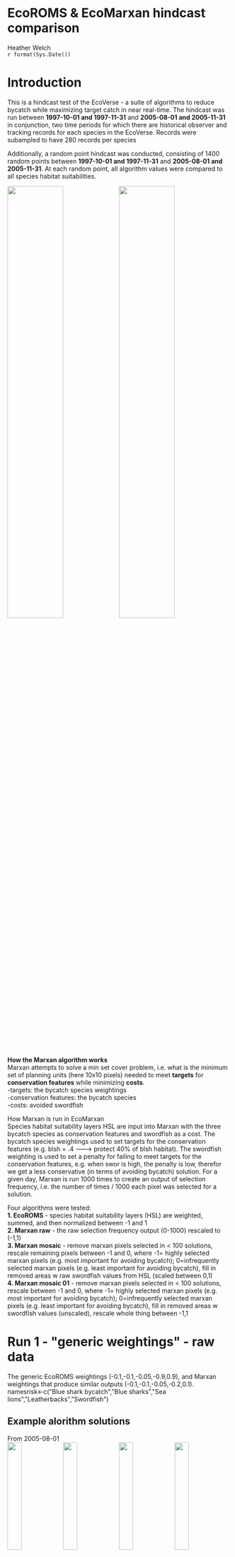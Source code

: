 # EcoROMS & EcoMarxan hindcast comparison
Heather Welch  
`r format(Sys.Date())`  


# Introduction
This is a hindcast test of the EcoVerse - a suite of algorithms to reduce bycatch while maximizing target catch in near real-time. 
The hindcast was run between **1997-10-01 and 1997-11-31** and **2005-08-01 and 2005-11-31** in conjunction, two time periods for which there are historical observer and tracking records for each species in the EcoVerse. Records were subampled to have 280 records per species

Additionally, a random point hindcast was conducted, consisting of 1400 random points between **1997-10-01 and 1997-11-31** and **2005-08-01 and 2005-11-31**. At each random point, all algorithm values were compared to all species habitat suitabilities.


<img src="hindcast_plot_1997_2005_random_subsample_RUNS1-3_git_files/figure-html/unnamed-chunk-1-1.png" width="50%" /><img src="hindcast_plot_1997_2005_random_subsample_RUNS1-3_git_files/figure-html/unnamed-chunk-1-2.png" width="50%" />

**How the Marxan algorithm works**  <br>
Marxan attempts to solve a min set cover problem, i.e. what is the minimum set of planning units (here 10x10 pixels) needed to meet **targets** for **conservation features** while minimizing **costs**. <br>
-targets: the bycatch species weightings <br>
-conservation features: the bycatch species  <br>
-costs: avoided swordfish  <br>

How Marxan is run in EcoMarxan <br>
Species habitat suitability layers HSL are input into Marxan with the three bycatch species as conservation features and swordfish as a cost. The bycatch species weightings used to set targets for the conservation features (e.g. blsh = .4 ---> protect 40% of blsh habitat). The swordfish weighting is used to set a penalty for failing to meet targets for the conservation features, e.g. when swor is high, the penalty is low, therefor we get a less conservative (in terms of avoiding bycatch) solution. For a given day, Marxan is run 1000 times to create an output of selection frequency, i.e. the number of times / 1000 each pixel was selected for a solution.

Four algorithms were tested:  <br>
**1. EcoROMS** - species habitat suitability layers (HSL) are weighted, summed, and then normalized between -1 and 1  <br>
**2. Marxan raw** - the raw selection frequency output (0-1000) rescaled to (-1,1)  <br>
**3. Marxan mosaic** - remove marxan pixels selected in < 100 solutions, rescale remaining pixels between -1 and 0, where -1= highly selected marxan pixels (e.g. most important for avoiding bycatch); 0=infrequently selected marxan pixels (e.g. least important for avoiding bycatch), fill in removed areas w raw swordfish values from HSL (scaled between 0,1)  <br>
**4. Marxan mosaic 01** - remove marxan pixels selected in < 100 solutions, rescale between -1 and 0, where -1= highly selected marxan pixels (e.g. most important for avoiding bycatch); 0=infrequently selected marxan pixels (e.g. least important for avoiding bycatch), fill in removed areas w swordfish values (unscaled), rescale whole thing between -1,1  <br>

# Run 1 - "generic weightings" - raw data
The generic EcoROMS weightings (-0.1,-0.1,-0.05,-0.9,0.9), and Marxan weightings that produce similar outputs (-0.1,-0.1,-0.05,-0.2,0.1). <br>
namesrisk<-c("Blue shark bycatch","Blue sharks","Sea lions","Leatherbacks","Swordfish")

## Example alorithm solutions
From 2005-08-01 <br>
<img src="/Users/heatherwelch/Dropbox/Eco-ROMS/EcoROMSruns/output/mean/EcoROMS_-0.1_-0.1_-0.05_-0.9_0.9_2005-08-01_mean.png" width="25%" /><img src="/Users/heatherwelch/Dropbox/Eco-ROMS/EcoROMSruns/output/marxan/marxan_-0.1_-0.1_-0.05_-0.2_0.1_2005-08-01_raw.png" width="25%" /><img src="/Users/heatherwelch/Dropbox/Eco-ROMS/EcoROMSruns/output/marxan/marxan_-0.1_-0.1_-0.05_-0.2_0.1_2005-08-01_mosaic.png" width="25%" /><img src="/Users/heatherwelch/Dropbox/Eco-ROMS/EcoROMSruns/output/marxan/marxan_-0.1_-0.1_-0.05_-0.2_0.1_2005-08-01_mosaic01.png" width="25%" />


<img src="/Users/heatherwelch/Dropbox/Eco-ROMS/Model Prediction Plots/daily_predictions/swor/swor_2005-08-01_mean.png" width="20%" /><img src="/Users/heatherwelch/Dropbox/Eco-ROMS/Model Prediction Plots/daily_predictions/lbst_nolat/lbst_nolat_2005-08-01_mean.png" width="20%" /><img src="/Users/heatherwelch/Dropbox/Eco-ROMS/Model Prediction Plots/daily_predictions/casl_nolat/casl_nolat_2005-08-01_mean.png" width="20%" /><img src="/Users/heatherwelch/Dropbox/Eco-ROMS/Model Prediction Plots/daily_predictions/blshobs/blshobs_2005-08-01_mean.png" width="20%" /><img src="/Users/heatherwelch/Dropbox/Eco-ROMS/Model Prediction Plots/daily_predictions/blshtrk_nolat/blshtrk_nolat_2005-08-01_mean.png" width="20%" />


## Box plots
Algorithm values at historical records

<img src="hindcast_plot_1997_2005_random_subsample_RUNS1-3_git_files/figure-html/unnamed-chunk-4-1.png" width="50%" /><img src="hindcast_plot_1997_2005_random_subsample_RUNS1-3_git_files/figure-html/unnamed-chunk-4-2.png" width="50%" /><img src="hindcast_plot_1997_2005_random_subsample_RUNS1-3_git_files/figure-html/unnamed-chunk-4-3.png" width="50%" /><img src="hindcast_plot_1997_2005_random_subsample_RUNS1-3_git_files/figure-html/unnamed-chunk-4-4.png" width="50%" />

## Histograms by species

### Swordfish



<img src="hindcast_plot_1997_2005_random_subsample_RUNS1-3_git_files/figure-html/unnamed-chunk-6-1.png" width="50%" /><img src="hindcast_plot_1997_2005_random_subsample_RUNS1-3_git_files/figure-html/unnamed-chunk-6-2.png" width="50%" /><img src="hindcast_plot_1997_2005_random_subsample_RUNS1-3_git_files/figure-html/unnamed-chunk-6-3.png" width="50%" /><img src="hindcast_plot_1997_2005_random_subsample_RUNS1-3_git_files/figure-html/unnamed-chunk-6-4.png" width="50%" />

### Leatherbacks



<img src="hindcast_plot_1997_2005_random_subsample_RUNS1-3_git_files/figure-html/unnamed-chunk-8-1.png" width="50%" /><img src="hindcast_plot_1997_2005_random_subsample_RUNS1-3_git_files/figure-html/unnamed-chunk-8-2.png" width="50%" /><img src="hindcast_plot_1997_2005_random_subsample_RUNS1-3_git_files/figure-html/unnamed-chunk-8-3.png" width="50%" /><img src="hindcast_plot_1997_2005_random_subsample_RUNS1-3_git_files/figure-html/unnamed-chunk-8-4.png" width="50%" />

## Maps by species

### Swordfish

<img src="hindcast_plot_1997_2005_random_subsample_RUNS1-3_git_files/figure-html/unnamed-chunk-9-1.png" width="50%" /><img src="hindcast_plot_1997_2005_random_subsample_RUNS1-3_git_files/figure-html/unnamed-chunk-9-2.png" width="50%" /><img src="hindcast_plot_1997_2005_random_subsample_RUNS1-3_git_files/figure-html/unnamed-chunk-9-3.png" width="50%" /><img src="hindcast_plot_1997_2005_random_subsample_RUNS1-3_git_files/figure-html/unnamed-chunk-9-4.png" width="50%" />

### Leatherbacks

<img src="hindcast_plot_1997_2005_random_subsample_RUNS1-3_git_files/figure-html/unnamed-chunk-10-1.png" width="50%" /><img src="hindcast_plot_1997_2005_random_subsample_RUNS1-3_git_files/figure-html/unnamed-chunk-10-2.png" width="50%" /><img src="hindcast_plot_1997_2005_random_subsample_RUNS1-3_git_files/figure-html/unnamed-chunk-10-3.png" width="50%" /><img src="hindcast_plot_1997_2005_random_subsample_RUNS1-3_git_files/figure-html/unnamed-chunk-10-4.png" width="50%" />


# Run 2 - "SWOR and LBST at their most extremes" - raw data
Weightings in this run were select to seperate swordfish and leatherbacks as much as possible, keeping all other species weightings constant with Run 1. EcoROMS weightings: -0.1,-0.1,-0.05,-1.5,2 ; and Marxan weightings: -0.1,-0.1,-0.05,-0.3,0.6 <br>
namesrisk<-c("Blue shark bycatch","Blue sharks","Sea lions","Leatherbacks","Swordfish")

## Example alorithm solutions
From 2005-08-01 <br>
<img src="/Users/heatherwelch/Dropbox/Eco-ROMS/EcoROMSruns/output/mean/EcoROMS_-0.1_-0.1_-0.05_-1.5_2_2005-08-01_mean.png" width="25%" /><img src="/Users/heatherwelch/Dropbox/Eco-ROMS/EcoROMSruns/output/marxan/marxan_-0.1_-0.1_-0.05_-0.3_0.6_2005-08-01_raw.png" width="25%" /><img src="/Users/heatherwelch/Dropbox/Eco-ROMS/EcoROMSruns/output/marxan/marxan_-0.1_-0.1_-0.05_-0.3_0.6_2005-08-01_mosaic.png" width="25%" /><img src="/Users/heatherwelch/Dropbox/Eco-ROMS/EcoROMSruns/output/marxan/marxan_-0.1_-0.1_-0.05_-0.3_0.6_2005-08-01_mosaic01.png" width="25%" />


<img src="/Users/heatherwelch/Dropbox/Eco-ROMS/Model Prediction Plots/daily_predictions/swor/swor_2005-08-01_mean.png" width="20%" /><img src="/Users/heatherwelch/Dropbox/Eco-ROMS/Model Prediction Plots/daily_predictions/lbst_nolat/lbst_nolat_2005-08-01_mean.png" width="20%" /><img src="/Users/heatherwelch/Dropbox/Eco-ROMS/Model Prediction Plots/daily_predictions/casl_nolat/casl_nolat_2005-08-01_mean.png" width="20%" /><img src="/Users/heatherwelch/Dropbox/Eco-ROMS/Model Prediction Plots/daily_predictions/blshobs/blshobs_2005-08-01_mean.png" width="20%" /><img src="/Users/heatherwelch/Dropbox/Eco-ROMS/Model Prediction Plots/daily_predictions/blshtrk_nolat/blshtrk_nolat_2005-08-01_mean.png" width="20%" />

## Box plots
Algorithm values at historical records

<img src="hindcast_plot_1997_2005_random_subsample_RUNS1-3_git_files/figure-html/unnamed-chunk-13-1.png" width="50%" /><img src="hindcast_plot_1997_2005_random_subsample_RUNS1-3_git_files/figure-html/unnamed-chunk-13-2.png" width="50%" /><img src="hindcast_plot_1997_2005_random_subsample_RUNS1-3_git_files/figure-html/unnamed-chunk-13-3.png" width="50%" /><img src="hindcast_plot_1997_2005_random_subsample_RUNS1-3_git_files/figure-html/unnamed-chunk-13-4.png" width="50%" />

## Histograms by species

### Swordfish



<img src="hindcast_plot_1997_2005_random_subsample_RUNS1-3_git_files/figure-html/unnamed-chunk-15-1.png" width="50%" /><img src="hindcast_plot_1997_2005_random_subsample_RUNS1-3_git_files/figure-html/unnamed-chunk-15-2.png" width="50%" /><img src="hindcast_plot_1997_2005_random_subsample_RUNS1-3_git_files/figure-html/unnamed-chunk-15-3.png" width="50%" /><img src="hindcast_plot_1997_2005_random_subsample_RUNS1-3_git_files/figure-html/unnamed-chunk-15-4.png" width="50%" />

### Leatherbacks



<img src="hindcast_plot_1997_2005_random_subsample_RUNS1-3_git_files/figure-html/unnamed-chunk-17-1.png" width="50%" /><img src="hindcast_plot_1997_2005_random_subsample_RUNS1-3_git_files/figure-html/unnamed-chunk-17-2.png" width="50%" /><img src="hindcast_plot_1997_2005_random_subsample_RUNS1-3_git_files/figure-html/unnamed-chunk-17-3.png" width="50%" /><img src="hindcast_plot_1997_2005_random_subsample_RUNS1-3_git_files/figure-html/unnamed-chunk-17-4.png" width="50%" />

## Maps by species

### Swordfish

<img src="hindcast_plot_1997_2005_random_subsample_RUNS1-3_git_files/figure-html/unnamed-chunk-18-1.png" width="50%" /><img src="hindcast_plot_1997_2005_random_subsample_RUNS1-3_git_files/figure-html/unnamed-chunk-18-2.png" width="50%" /><img src="hindcast_plot_1997_2005_random_subsample_RUNS1-3_git_files/figure-html/unnamed-chunk-18-3.png" width="50%" /><img src="hindcast_plot_1997_2005_random_subsample_RUNS1-3_git_files/figure-html/unnamed-chunk-18-4.png" width="50%" />

### Leatherbacks

<img src="hindcast_plot_1997_2005_random_subsample_RUNS1-3_git_files/figure-html/unnamed-chunk-19-1.png" width="50%" /><img src="hindcast_plot_1997_2005_random_subsample_RUNS1-3_git_files/figure-html/unnamed-chunk-19-2.png" width="50%" /><img src="hindcast_plot_1997_2005_random_subsample_RUNS1-3_git_files/figure-html/unnamed-chunk-19-3.png" width="50%" /><img src="hindcast_plot_1997_2005_random_subsample_RUNS1-3_git_files/figure-html/unnamed-chunk-19-4.png" width="50%" />


# Run 3 - "extreme LBST, neutral SWOR" - raw data
Weightings in this run were select to seperate swordfish and leatherbacks as much as possible, keeping all other species weightings constant with Run 1. EcoROMS weightings: -0.1,-0.1,-0.05,-1.5,.1 ; and Marxan weightings: -0.1,-0.1,-0.05,-0.3,0.1 <br>
namesrisk<-c("Blue shark bycatch","Blue sharks","Sea lions","Leatherbacks","Swordfish")

## Example alorithm solutions
From 2005-08-01 <br>
<img src="/Users/heatherwelch/Dropbox/Eco-ROMS/EcoROMSruns/output/mean/EcoROMS_-0.1_-0.1_-0.05_-1.5_0.1_2005-08-01_mean.png" width="25%" /><img src="/Users/heatherwelch/Dropbox/Eco-ROMS/EcoROMSruns/output/marxan/marxan_-0.1_-0.1_-0.05_-0.3_0.1_2005-08-01_raw.png" width="25%" /><img src="/Users/heatherwelch/Dropbox/Eco-ROMS/EcoROMSruns/output/marxan/marxan_-0.1_-0.1_-0.05_-0.3_0.1_2005-08-01_mosaic.png" width="25%" /><img src="/Users/heatherwelch/Dropbox/Eco-ROMS/EcoROMSruns/output/marxan/marxan_-0.1_-0.1_-0.05_-0.3_0.1_2005-08-01_mosaic01.png" width="25%" />


<img src="/Users/heatherwelch/Dropbox/Eco-ROMS/Model Prediction Plots/daily_predictions/swor/swor_2005-08-01_mean.png" width="20%" /><img src="/Users/heatherwelch/Dropbox/Eco-ROMS/Model Prediction Plots/daily_predictions/lbst_nolat/lbst_nolat_2005-08-01_mean.png" width="20%" /><img src="/Users/heatherwelch/Dropbox/Eco-ROMS/Model Prediction Plots/daily_predictions/casl_nolat/casl_nolat_2005-08-01_mean.png" width="20%" /><img src="/Users/heatherwelch/Dropbox/Eco-ROMS/Model Prediction Plots/daily_predictions/blshobs/blshobs_2005-08-01_mean.png" width="20%" /><img src="/Users/heatherwelch/Dropbox/Eco-ROMS/Model Prediction Plots/daily_predictions/blshtrk_nolat/blshtrk_nolat_2005-08-01_mean.png" width="20%" />


## Box plots
Algorithm values at historical records

<img src="hindcast_plot_1997_2005_random_subsample_RUNS1-3_git_files/figure-html/unnamed-chunk-22-1.png" width="50%" /><img src="hindcast_plot_1997_2005_random_subsample_RUNS1-3_git_files/figure-html/unnamed-chunk-22-2.png" width="50%" /><img src="hindcast_plot_1997_2005_random_subsample_RUNS1-3_git_files/figure-html/unnamed-chunk-22-3.png" width="50%" /><img src="hindcast_plot_1997_2005_random_subsample_RUNS1-3_git_files/figure-html/unnamed-chunk-22-4.png" width="50%" />

## Histograms by species

### Swordfish



<img src="hindcast_plot_1997_2005_random_subsample_RUNS1-3_git_files/figure-html/unnamed-chunk-24-1.png" width="50%" /><img src="hindcast_plot_1997_2005_random_subsample_RUNS1-3_git_files/figure-html/unnamed-chunk-24-2.png" width="50%" /><img src="hindcast_plot_1997_2005_random_subsample_RUNS1-3_git_files/figure-html/unnamed-chunk-24-3.png" width="50%" /><img src="hindcast_plot_1997_2005_random_subsample_RUNS1-3_git_files/figure-html/unnamed-chunk-24-4.png" width="50%" />

### Leatherbacks



<img src="hindcast_plot_1997_2005_random_subsample_RUNS1-3_git_files/figure-html/unnamed-chunk-26-1.png" width="50%" /><img src="hindcast_plot_1997_2005_random_subsample_RUNS1-3_git_files/figure-html/unnamed-chunk-26-2.png" width="50%" /><img src="hindcast_plot_1997_2005_random_subsample_RUNS1-3_git_files/figure-html/unnamed-chunk-26-3.png" width="50%" /><img src="hindcast_plot_1997_2005_random_subsample_RUNS1-3_git_files/figure-html/unnamed-chunk-26-4.png" width="50%" />

## Maps by species

### Swordfish

<img src="hindcast_plot_1997_2005_random_subsample_RUNS1-3_git_files/figure-html/unnamed-chunk-27-1.png" width="50%" /><img src="hindcast_plot_1997_2005_random_subsample_RUNS1-3_git_files/figure-html/unnamed-chunk-27-2.png" width="50%" /><img src="hindcast_plot_1997_2005_random_subsample_RUNS1-3_git_files/figure-html/unnamed-chunk-27-3.png" width="50%" /><img src="hindcast_plot_1997_2005_random_subsample_RUNS1-3_git_files/figure-html/unnamed-chunk-27-4.png" width="50%" />

### Leatherbacks

<img src="hindcast_plot_1997_2005_random_subsample_RUNS1-3_git_files/figure-html/unnamed-chunk-28-1.png" width="50%" /><img src="hindcast_plot_1997_2005_random_subsample_RUNS1-3_git_files/figure-html/unnamed-chunk-28-2.png" width="50%" /><img src="hindcast_plot_1997_2005_random_subsample_RUNS1-3_git_files/figure-html/unnamed-chunk-28-3.png" width="50%" /><img src="hindcast_plot_1997_2005_random_subsample_RUNS1-3_git_files/figure-html/unnamed-chunk-28-4.png" width="50%" />



# Run 1 - "generic weightings" - random data
The generic EcoROMS weightings (-0.1,-0.1,-0.05,-0.9,0.9), and Marxan weightings that produce similar outputs (-0.1,-0.1,-0.05,-0.2,0.1). <br>
namesrisk<-c("Blue shark bycatch","Blue sharks","Sea lions","Leatherbacks","Swordfish")

## Example alorithm solutions
From 2005-08-01 <br>
<img src="/Users/heatherwelch/Dropbox/Eco-ROMS/EcoROMSruns/output/mean/EcoROMS_-0.1_-0.1_-0.05_-0.9_0.9_2005-08-01_mean.png" width="25%" /><img src="/Users/heatherwelch/Dropbox/Eco-ROMS/EcoROMSruns/output/marxan/marxan_-0.1_-0.1_-0.05_-0.2_0.1_2005-08-01_raw.png" width="25%" /><img src="/Users/heatherwelch/Dropbox/Eco-ROMS/EcoROMSruns/output/marxan/marxan_-0.1_-0.1_-0.05_-0.2_0.1_2005-08-01_mosaic.png" width="25%" /><img src="/Users/heatherwelch/Dropbox/Eco-ROMS/EcoROMSruns/output/marxan/marxan_-0.1_-0.1_-0.05_-0.2_0.1_2005-08-01_mosaic01.png" width="25%" />


<img src="/Users/heatherwelch/Dropbox/Eco-ROMS/Model Prediction Plots/daily_predictions/swor/swor_2005-08-01_mean.png" width="20%" /><img src="/Users/heatherwelch/Dropbox/Eco-ROMS/Model Prediction Plots/daily_predictions/lbst_nolat/lbst_nolat_2005-08-01_mean.png" width="20%" /><img src="/Users/heatherwelch/Dropbox/Eco-ROMS/Model Prediction Plots/daily_predictions/casl_nolat/casl_nolat_2005-08-01_mean.png" width="20%" /><img src="/Users/heatherwelch/Dropbox/Eco-ROMS/Model Prediction Plots/daily_predictions/blshobs/blshobs_2005-08-01_mean.png" width="20%" /><img src="/Users/heatherwelch/Dropbox/Eco-ROMS/Model Prediction Plots/daily_predictions/blshtrk_nolat/blshtrk_nolat_2005-08-01_mean.png" width="20%" />

## Point clouds
Habitat suitability layers vs algorithm solutions
 
<img src="hindcast_plot_1997_2005_random_subsample_RUNS1-3_git_files/figure-html/unnamed-chunk-31-1.png" width="50%" /><img src="hindcast_plot_1997_2005_random_subsample_RUNS1-3_git_files/figure-html/unnamed-chunk-31-2.png" width="50%" /><img src="hindcast_plot_1997_2005_random_subsample_RUNS1-3_git_files/figure-html/unnamed-chunk-31-3.png" width="50%" /><img src="hindcast_plot_1997_2005_random_subsample_RUNS1-3_git_files/figure-html/unnamed-chunk-31-4.png" width="50%" />

# Run 2 - "SWOR and LBST at their most extremes" - random data
Weightings in this run were select to seperate swordfish and leatherbacks as much as possible, keeping all other species weightings constant with Run 1. EcoROMS weightings: -0.1,-0.1,-0.05,-1.5,2 ; and Marxan weightings: -0.1,-0.1,-0.05,-0.3,0.6 <br>
namesrisk<-c("Blue shark bycatch","Blue sharks","Sea lions","Leatherbacks","Swordfish")

## Example alorithm solutions
From 2005-08-01 <br>
<img src="/Users/heatherwelch/Dropbox/Eco-ROMS/EcoROMSruns/output/mean/EcoROMS_-0.1_-0.1_-0.05_-1.5_2_2005-08-01_mean.png" width="25%" /><img src="/Users/heatherwelch/Dropbox/Eco-ROMS/EcoROMSruns/output/marxan/marxan_-0.1_-0.1_-0.05_-0.3_0.6_2005-08-01_raw.png" width="25%" /><img src="/Users/heatherwelch/Dropbox/Eco-ROMS/EcoROMSruns/output/marxan/marxan_-0.1_-0.1_-0.05_-0.3_0.6_2005-08-01_mosaic.png" width="25%" /><img src="/Users/heatherwelch/Dropbox/Eco-ROMS/EcoROMSruns/output/marxan/marxan_-0.1_-0.1_-0.05_-0.3_0.6_2005-08-01_mosaic01.png" width="25%" />


<img src="/Users/heatherwelch/Dropbox/Eco-ROMS/Model Prediction Plots/daily_predictions/swor/swor_2005-08-01_mean.png" width="20%" /><img src="/Users/heatherwelch/Dropbox/Eco-ROMS/Model Prediction Plots/daily_predictions/lbst_nolat/lbst_nolat_2005-08-01_mean.png" width="20%" /><img src="/Users/heatherwelch/Dropbox/Eco-ROMS/Model Prediction Plots/daily_predictions/casl_nolat/casl_nolat_2005-08-01_mean.png" width="20%" /><img src="/Users/heatherwelch/Dropbox/Eco-ROMS/Model Prediction Plots/daily_predictions/blshobs/blshobs_2005-08-01_mean.png" width="20%" /><img src="/Users/heatherwelch/Dropbox/Eco-ROMS/Model Prediction Plots/daily_predictions/blshtrk_nolat/blshtrk_nolat_2005-08-01_mean.png" width="20%" />

## Point clouds
Habitat suitability layers vs algorithm solutions
 
<img src="hindcast_plot_1997_2005_random_subsample_RUNS1-3_git_files/figure-html/unnamed-chunk-34-1.png" width="50%" /><img src="hindcast_plot_1997_2005_random_subsample_RUNS1-3_git_files/figure-html/unnamed-chunk-34-2.png" width="50%" /><img src="hindcast_plot_1997_2005_random_subsample_RUNS1-3_git_files/figure-html/unnamed-chunk-34-3.png" width="50%" /><img src="hindcast_plot_1997_2005_random_subsample_RUNS1-3_git_files/figure-html/unnamed-chunk-34-4.png" width="50%" />


# Run 3 - "extreme LBST, neutral SWOR" - random data
Weightings in this run were select to seperate swordfish and leatherbacks as much as possible, keeping all other species weightings constant with Run 1. EcoROMS weightings: -0.1,-0.1,-0.05,-1.5,.1 ; and Marxan weightings: -0.1,-0.1,-0.05,-0.3,0.1 <br>
namesrisk<-c("Blue shark bycatch","Blue sharks","Sea lions","Leatherbacks","Swordfish")

## Example alorithm solutions
From 2005-08-01 <br>
<img src="/Users/heatherwelch/Dropbox/Eco-ROMS/EcoROMSruns/output/mean/EcoROMS_-0.1_-0.1_-0.05_-1.5_0.1_2005-08-01_mean.png" width="25%" /><img src="/Users/heatherwelch/Dropbox/Eco-ROMS/EcoROMSruns/output/marxan/marxan_-0.1_-0.1_-0.05_-0.3_0.1_2005-08-01_raw.png" width="25%" /><img src="/Users/heatherwelch/Dropbox/Eco-ROMS/EcoROMSruns/output/marxan/marxan_-0.1_-0.1_-0.05_-0.3_0.1_2005-08-01_mosaic.png" width="25%" /><img src="/Users/heatherwelch/Dropbox/Eco-ROMS/EcoROMSruns/output/marxan/marxan_-0.1_-0.1_-0.05_-0.3_0.1_2005-08-01_mosaic01.png" width="25%" />


<img src="/Users/heatherwelch/Dropbox/Eco-ROMS/Model Prediction Plots/daily_predictions/swor/swor_2005-08-01_mean.png" width="20%" /><img src="/Users/heatherwelch/Dropbox/Eco-ROMS/Model Prediction Plots/daily_predictions/lbst_nolat/lbst_nolat_2005-08-01_mean.png" width="20%" /><img src="/Users/heatherwelch/Dropbox/Eco-ROMS/Model Prediction Plots/daily_predictions/casl_nolat/casl_nolat_2005-08-01_mean.png" width="20%" /><img src="/Users/heatherwelch/Dropbox/Eco-ROMS/Model Prediction Plots/daily_predictions/blshobs/blshobs_2005-08-01_mean.png" width="20%" /><img src="/Users/heatherwelch/Dropbox/Eco-ROMS/Model Prediction Plots/daily_predictions/blshtrk_nolat/blshtrk_nolat_2005-08-01_mean.png" width="20%" />

## Point clouds
Habitat suitability layers vs algorithm solutions
 
<img src="hindcast_plot_1997_2005_random_subsample_RUNS1-3_git_files/figure-html/unnamed-chunk-37-1.png" width="50%" /><img src="hindcast_plot_1997_2005_random_subsample_RUNS1-3_git_files/figure-html/unnamed-chunk-37-2.png" width="50%" /><img src="hindcast_plot_1997_2005_random_subsample_RUNS1-3_git_files/figure-html/unnamed-chunk-37-3.png" width="50%" /><img src="hindcast_plot_1997_2005_random_subsample_RUNS1-3_git_files/figure-html/unnamed-chunk-37-4.png" width="50%" />
